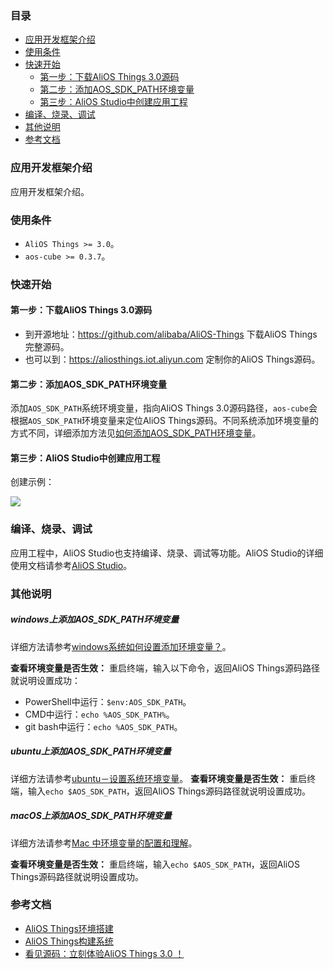 ### 目录

* [应用开发框架介绍](#应用开发框架介绍)
* [使用条件](#使用条件)
* [快速开始](#快速开始)
    * [第一步：下载AliOS Things 3.0源码](#第一步下载alios-things-30源码)
    * [第二步：添加AOS_SDK_PATH环境变量](#第二步添加aos_sdk_path环境变量)
    * [第三步：AliOS Studio中创建应用工程](#第三步alios-studio中创建应用工程)
* [编译、烧录、调试](#编译烧录调试)
* [其他说明](#其他说明)
* [参考文档](#参考文档)


### 应用开发框架介绍

应用开发框架介绍。

### 使用条件

* `AliOS Things >= 3.0`。
* `aos-cube >= 0.3.7`。

### 快速开始
#### 第一步：下载AliOS Things 3.0源码

* 到开源地址：https://github.com/alibaba/AliOS-Things 下载AliOS Things完整源码。
* 也可以到：https://aliosthings.iot.aliyun.com 定制你的AliOS Things源码。

#### 第二步：添加AOS_SDK_PATH环境变量

添加`AOS_SDK_PATH`系统环境变量，指向AliOS Things 3.0源码路径，`aos-cube`会根据`AOS_SDK_PATH`环境变量来定位AliOS Things源码。不同系统添加环境变量的方式不同，详细添加方法见[如何添加AOS_SDK_PATH环境变量](#如何添加AOS_SDK_PATH环境变量)。


#### 第三步：AliOS Studio中创建应用工程

创建示例：

![](https://img.alicdn.com/tfs/TB18vKRhG67gK0jSZFHXXa9jVXa-1205-707.gif)

### 编译、烧录、调试

应用工程中，AliOS Studio也支持编译、烧录、调试等功能。AliOS Studio的详细使用文档请参考[AliOS Studio](https://github.com/alibaba/AliOS-Things/wiki/AliOS-Things-Studio)。

### 其他说明

##### windows上添加AOS_SDK_PATH环境变量

详细方法请参考[windows系统如何设置添加环境变量？](https://jingyan.baidu.com/article/47a29f24610740c0142399ea.html)。

**查看环境变量是否生效：**
重启终端，输入以下命令，返回AliOS Things源码路径就说明设置成功：
* PowerShell中运行：`$env:AOS_SDK_PATH`。
* CMD中运行：`echo %AOS_SDK_PATH%`。
* git bash中运行：`echo %AOS_SDK_PATH`。

##### ubuntu上添加AOS_SDK_PATH环境变量

详细方法请参考[ubuntu－设置系统环境变量](https://www.jianshu.com/p/12fbfa8c7489)。
**查看环境变量是否生效：**
重启终端，输入`echo $AOS_SDK_PATH`，返回AliOS Things源码路径就说明设置成功。

##### macOS上添加AOS_SDK_PATH环境变量

详细方法请参考[Mac 中环境变量的配置和理解](https://blog.csdn.net/u010416101/article/details/54618621)。

**查看环境变量是否生效：**
重启终端，输入`echo $AOS_SDK_PATH`，返回AliOS Things源码路径就说明设置成功。

### 参考文档

* [AliOS Things环境搭建](https://github.com/alibaba/AliOS-Things/wiki/AliOS-Things-Environment-Setup)
* [AliOS Things构建系统](https://github.com/alibaba/AliOS-Things/wiki/AliOS-Things-build-system.zh)
* [看见源码：立刻体验AliOS Things 3.0 ！](https://developer.aliyun.com/article/719492)
